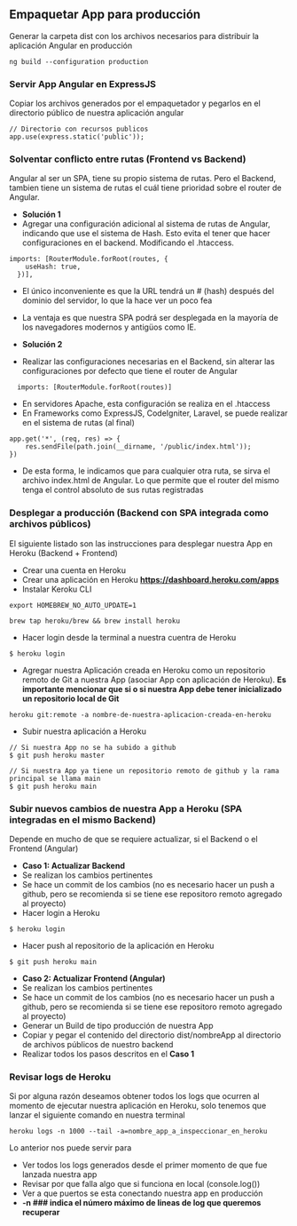 ## Empaquetar App para producción

Generar la carpeta dist con los archivos necesarios para distribuir la aplicación Angular en producción
```
ng build --configuration production   
```

### Servir App Angular en ExpressJS

Copiar los archivos generados por el empaquetador y pegarlos en el directorio público de nuestra aplicación angular
```
// Directorio con recursos publicos
app.use(express.static('public'));
```

### Solventar conflicto entre rutas (Frontend vs Backend)

Angular al ser un SPA, tiene su propio sistema de rutas. Pero el Backend, tambien tiene un sistema de rutas el cuál tiene prioridad sobre el router de Angular.
- **Solución 1**
- Agregar una configuración adicional al sistema de rutas de Angular, indicando que use el sistema de Hash. Esto evita el tener que hacer configuraciones en el backend. Modificando el .htaccess.
```
imports: [RouterModule.forRoot(routes, {
    useHash: true,
  })],
``` 
- El único inconveniente es que la URL tendrá un # (hash) después del dominio del servidor, lo que la hace ver un poco fea
- La ventaja es que nuestra SPA podrá ser desplegada en la mayoría de los navegadores modernos y antigüos como IE. 

- **Solución 2**
- Realizar las configuraciones necesarias en el Backend, sin alterar las configuraciones por defecto que tiene el router de Angular
```
  imports: [RouterModule.forRoot(routes)]
```
- En servidores Apache, esta configuración se realiza en el .htaccess
- En Frameworks como ExpressJS, CodeIgniter, Laravel, se puede realizar en el sistema de rutas (al final)
```
app.get('*', (req, res) => {
    res.sendFile(path.join(__dirname, '/public/index.html'));
})
```
- De esta forma, le indicamos que para cualquier otra ruta, se sirva el archivo index.html de Angular. Lo que permite que el router del mismo tenga el control absoluto de sus rutas registradas

### Desplegar a producción (Backend con SPA integrada como archivos públicos) 

El siguiente listado son las instrucciones para desplegar nuestra App en Heroku (Backend + Frontend)

- Crear una cuenta en Heroku
- Crear una aplicación en Heroku **https://dashboard.heroku.com/apps**
- Instalar Keroku CLI
```
export HOMEBREW_NO_AUTO_UPDATE=1

brew tap heroku/brew && brew install heroku
```
- Hacer login desde la terminal a nuestra cuentra de Heroku
```
$ heroku login
```
- Agregar nuestra Aplicación creada en Heroku como un repositorio remoto de Git a nuestra App (asociar App con aplicación de Heroku). 
**Es importante mencionar que si o si nuestra App debe tener inicializado un repositorio local de Git**
```
heroku git:remote -a nombre-de-nuestra-aplicacion-creada-en-heroku
```
- Subir nuestra aplicación a Heroku
```
// Si nuestra App no se ha subido a github
$ git push heroku master  

// Si nuestra App ya tiene un repositorio remoto de github y la rama principal se llama main
$ git push heroku main 
```

### Subir nuevos cambios de nuestra App a Heroku (SPA integradas en el mismo Backend)

Depende en mucho de que se requiere actualizar, si el Backend o el Frontend (Angular)

- **Caso 1: Actualizar Backend**
- Se realizan los cambios pertinentes
- Se hace un commit de los cambios (no es necesario hacer un push a github, pero se recomienda si se tiene ese repositoro remoto agregado al proyecto)
- Hacer login a Heroku
```
$ heroku login
```
- Hacer push al repositorio de la aplicación en Heroku 
```
$ git push heroku main 
```

- **Caso 2: Actualizar Frontend (Angular)**
- Se realizan los cambios pertinentes
- Se hace un commit de los cambios (no es necesario hacer un push a github, pero se recomienda si se tiene ese repositoro remoto agregado al proyecto)
- Generar un Build de tipo producción de nuestra App
- Copiar y pegar el contenido del directorio dist/nombreApp al directorio de archivos públicos de nuestro backend
- Realizar todos los pasos descritos en el **Caso 1**

### Revisar logs de Heroku

Si por alguna razón deseamos obtener todos los logs que ocurren al momento de ejecutar nuestra aplicación en Heroku, solo tenemos que lanzar el siguiente comando en nuestra terminal
```
heroku logs -n 1000 --tail -a=nombre_app_a_inspeccionar_en_heroku
``` 
Lo anterior nos puede servir para
- Ver todos los logs generados desde el primer momento de que fue lanzada nuestra app
- Revisar por que falla algo que si funciona en local (console.log())
- Ver a que puertos se esta conectando nuestra app en producción
- **-n ### indica el número máximo de lineas de log que queremos recuperar**
